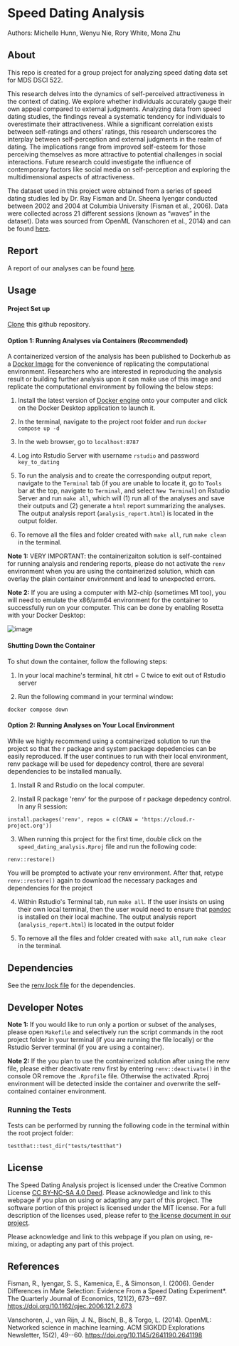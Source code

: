 # Speed Dating Analysis

Authors: Michelle Hunn, Wenyu Nie, Rory White, Mona Zhu

## About

This repo is created for a group project for analyzing speed dating data set for MDS DSCI 522.

This research delves into the dynamics of self-perceived attractiveness in the context of dating. We explore whether individuals accurately gauge their own appeal compared to external judgments. Analyzing data from speed dating studies, the findings reveal a systematic tendency for individuals to overestimate their attractiveness. While a significant correlation exists between self-ratings and others' ratings, this research underscores the interplay between self-perception and external judgments in the realm of dating. The implications range from improved self-esteem for those perceiving themselves as more attractive to potential challenges in social interactions. Future research could investigate the influence of contemporary factors like social media on self-perception and exploring the multidimensional aspects of attractiveness.

The dataset used in this project were obtained from a series of speed dating studies led by Dr. Ray Fisman and Dr. Sheena Iyengar conducted between 2002 and 2004 at Columbia University (Fisman et al., 2006). Data were collected across 21 different sessions (known as “waves” in the dataset). Data was sourced from OpenML (Vanschoren et al., 2014) and can be found [here](http://www.stat.columbia.edu/~gelman/arm/examples/speed.dating/).

## Report

A report of our analyses can be found [here](https://ubc-mds.github.io/speed_dating_analysis/output/analysis_report.html).

## Usage

#### Project Set up

[Clone](https://docs.github.com/en/repositories/creating-and-managing-repositories/cloning-a-repository) this github repository.

#### Option 1: Running Analyses via Containers (Recommended)

A containerized version of the analysis has been published to Dockerhub as a [Docker Image](https://hub.docker.com/repository/docker/wenyunie/dsci522-rocker-speed-dating/general) for the convenience of replicating the computational environment. Researchers who are interested in reproducing the analysis result or building further analysis upon it can make use of this image and replicate the computational environment by following the below steps:

1. Install the latest version of [Docker engine](https://www.docker.com/get-started/) onto your computer and click on the Docker Desktop application to launch it.

2. In the terminal, navigate to the project root folder and run `docker compose up -d`

3. In the web browser, go to `localhost:8787`

4. Log into Rstudio Server with username `rstudio` and password `key_to_dating`

5. To run the analysis and to create the corresponding output report, navigate to the `Terminal` tab (if you are unable to locate it, go to `Tools` bar at the top, navigate to `Terminal`, and select `New Terminal`) on Rstudio Server and run `make all`, which will (1) run all of the analyses and save their outputs and (2) generate a `html` report summarizing the analyses. The output analysis report (`analysis_report.html`) is located in the output folder.

6. To remove all the files and folder created with `make all`, run `make clean` in the terminal.

**Note 1:** VERY IMPORTANT: the containerizaiton solution is self-contained for running analysis and rendering reports, please do not activate the `renv` environment when you are using the containerized solution, which can overlay the plain container environment and lead to unexpected errors.

**Note 2:** If you are using a computer with M2-chip (sometimes M1 too), you will need to emulate the x86/arm64 environment for the container to successfully run on your computer. This can be done by enabling Rosetta with your Docker Desktop:

![image](https://github.com/UBC-MDS/speed_dating_analysis/assets/143786716/2b569b13-1f6d-4b5c-94bb-2ac38969fd17)


#### Shutting Down the Container

To shut down the container, follow the following steps:

1. In your local machine's terminal, hit ctrl + C twice to exit out of Rstudio server

2. Run the following command in your terminal window:

```
docker compose down
```

#### Option 2: Running Analyses on Your Local Environment

While we highly recommend using a containerized solution to run the project so that the r package and system package depedencies can be easily reproduced. If the user continues to run with their local environment, renv package will be used for depedency control, there are several dependencies to be installed manually.

1. Install R and Rstudio on the local computer.

2. Install R package 'renv' for the purpose of r package depedency control. In any R session:
   
```
install.packages('renv', repos = c(CRAN = 'https://cloud.r-project.org'))
```

3. When running this project for the first time, double click on the `speed_dating_analysis.Rproj` file and run the following code:

```
renv::restore()
```

You will be prompted to activate your renv environment. After that, retype `renv::restore()` again to download the necessary packages and dependencies for the project

4. Within Rstudio's Terminal tab, run `make all`.  If the user insists on using their own local terminal, then the user would need to ensure that [pandoc](https://pandoc.org/installing.html) is installed on their local machine. The output analysis report (`analysis_report.html`) is located in the output folder

5. To remove all the files and folder created with `make all`, run `make clear` in the terminal.


## Dependencies

See the [renv.lock file](https://github.com/UBC-MDS/speed_dating_analysis/blob/main/renv.lock) for the dependencies.


## Developer Notes

**Note 1:** If you would like to run only a portion or subset of the analyses, please open `Makefile` and selectively run the script commands in the root project folder in your terminal (if you are running the file locally) or the Rstudio Server terminal (if you are using a container).

**Note 2:** If the you plan to use the containerized solution after using the renv file, please either deactivate renv first by entering `renv::deactivate()` in the console OR remove the `.Rprofile` file. Otherwise the activated .Rproj environment will be detected inside the container and overwrite the self-contained container environment.

### Running the Tests

Tests can be performed by running the following code in the terminal within the root project folder: 

```
testthat::test_dir("tests/testthat")
```

## License

The Speed Dating Analysis project is licensed under the Creative Common License [CC BY-NC-SA 4.0 Deed](https://creativecommons.org/licenses/by-nc-sa/4.0/). Please acknowledge and link to this webpage if you plan on using or adapting any part of this project. The software portion of this project is licensed under the MIT license. For a full description of the licenses used, please refer to [the license document in our project](https://github.com/wenyunie/speed_dating_analysis/blob/main/LICENSE).

Please acknowledge and link to this webpage if you plan on using, re-mixing, or adapting any part of this project.

## References

Fisman, R., Iyengar, S. S., Kamenica, E., & Simonson, I. (2006). Gender Differences in Mate Selection: Evidence From a Speed Dating Experiment\*. The Quarterly Journal of Economics, 121(2), 673--697. <https://doi.org/10.1162/qjec.2006.121.2.673>

Vanschoren, J., van Rijn, J. N., Bischl, B., & Torgo, L. (2014). OpenML: Networked science in machine learning. ACM SIGKDD Explorations Newsletter, 15(2), 49--60. <https://doi.org/10.1145/2641190.2641198>